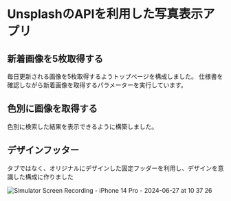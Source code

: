 # UnsplashのAPIを利用した写真表示アプリ


## 新着画像を5枚取得する
毎日更新される画像を5枚取得するようトップページを構成しました。
仕様書を確認しながら新着画像を取得するパラメーターを実行しています。


## 色別に画像を取得する
色別に検索した結果を表示できるように構築しました。


## デザインフッター
タブではなく、オリジナルにデザインした固定フッダーを利用し、デザインを意識した構成に作りました


![Simulator Screen Recording - iPhone 14 Pro - 2024-06-27 at 10 37 26](https://github.com/smile-salt/WallpeperApp/assets/139315671/408c5150-8497-429c-be4c-362d2ba30941)
